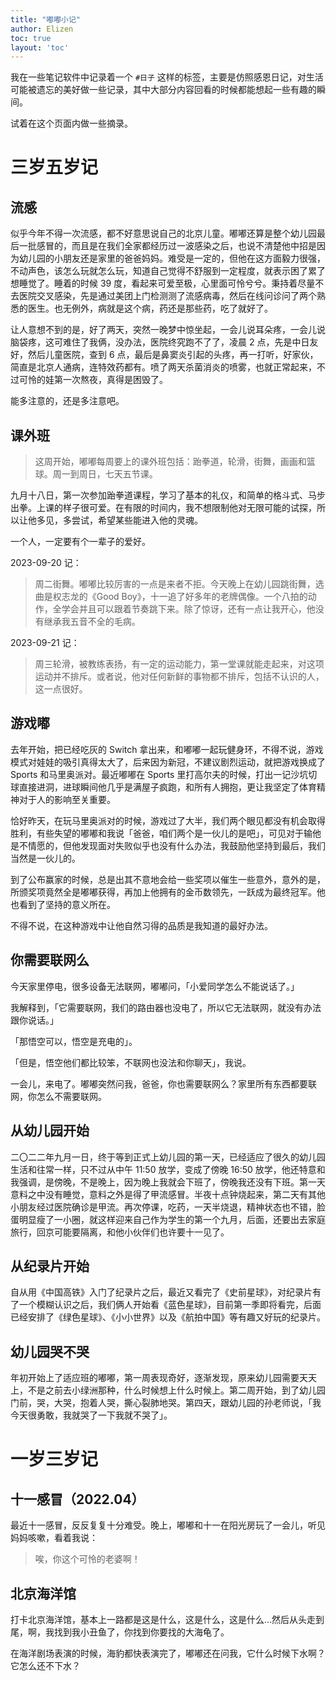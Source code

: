 ```yaml
---
title: "嘟嘟小记"
author: Elizen
toc: true
layout: 'toc'
---
```


我在一些笔记软件中记录着一个 `#日子` 这样的标签，主要是仿照感恩日记，对生活可能被遗忘的美好做一些记录，其中大部分内容回看的时候都能想起一些有趣的瞬间。

试着在这个页面内做一些摘录。

# 三岁五岁记

## 流感

似乎今年不得一次流感，都不好意思说自己的北京儿童。嘟嘟还算是整个幼儿园最后一批感冒的，而且是在我们全家都经历过一波感染之后，也说不清楚他中招是因为幼儿园的小朋友还是家里的爸爸妈妈。难受是一定的，但他在这方面毅力很强，不动声色，该怎么玩就怎么玩，知道自己觉得不舒服到一定程度，就表示困了累了想睡觉了。睡着的时候 39 度，看起来可爱至极，心里面可怜兮兮。秉持着尽量不去医院交叉感染，先是通过美团上门检测测了流感病毒，然后在线问诊问了两个熟悉的医生。也无例外，病就是这个病，药还是那些药，吃了就好了。

让人意想不到的是，好了两天，突然一晚梦中惊坐起，一会儿说耳朵疼，一会儿说脑袋疼，这可难住了我俩，没办法，医院终究跑不了了，凌晨 2 点，先是中日友好，然后儿童医院，查到 6 点，最后是鼻窦炎引起的头疼，再一打听，好家伙，简直是北京人通病，连特效药都有。喷了两天杀菌消炎的喷雾，也就正常起来，不过可怜的娃第一次熬夜，真得是困毁了。

能多注意的，还是多注意吧。

## 课外班

> 这周开始，嘟嘟每周要上的课外班包括：跆拳道，轮滑，街舞，画画和篮球。周一到周日，七天五节课。

九月十八日，第一次参加跆拳道课程，学习了基本的礼仪，和简单的格斗式、马步出拳。上课的样子很可爱。在有限的时间内，我不想限制他对无限可能的试探，所以让他多见，多尝试，希望某些能进入他的灵魂。

一个人，一定要有个一辈子的爱好。

2023-09-20 记：

> 周二街舞。嘟嘟比较厉害的一点是来者不拒。今天晚上在幼儿园跳街舞，选曲是权志龙的《Good Boy》，十一追了好多年的老牌偶像。一个八拍的动作，全学会并且可以跟着节奏跳下来。除了惊讶，还有一点让我开心，他没有继承我五音不全的毛病。

2023-09-21 记：

> 周三轮滑，被教练表扬，有一定的运动能力，第一堂课就能走起来，对这项运动并不排斥。或者说，他对任何新鲜的事物都不排斥，包括不认识的人，这一点很好。

## 游戏嘟

去年开始，把已经吃灰的 Switch 拿出来，和嘟嘟一起玩健身环，不得不说，游戏模式对娃娃的吸引真得太大了，后来因为新冠，不建议剧烈运动，就把游戏换成了 Sports 和马里奥派对。最近嘟嘟在 Sports 里打高尔夫的时候，打出一记沙坑切球直接进洞，进球瞬间他几乎是满屋子疯跑，和所有人拥抱，更让我坚定了体育精神对于人的影响至关重要。

恰好昨天，在玩马里奥派对的时候，游戏过了大半，我们两个眼见都没有机会取得胜利，有些失望的嘟嘟和我说「爸爸，咱们两个是一伙儿的是吧」，可见对于输他是不情愿的，但他发现面对失败似乎也没有什么办法，我鼓励他坚持到最后，我们当然是一伙儿的。

到了公布赢家的时候，总是出其不意地会给一些奖项以催生一些意外，意外的是，所颁奖项竟然全是嘟嘟获得，再加上他拥有的金币数领先，一跃成为最终冠军。他也看到了坚持的意义所在。

不得不说，在这种游戏中让他自然习得的品质是我知道的最好办法。

## 你需要联网么

今天家里停电，很多设备无法联网，嘟嘟问，「小爱同学怎么不能说话了。」

我解释到，「它需要联网，我们的路由器也没电了，所以它无法联网，就没有办法跟你说话。」

「那悟空可以，悟空是充电的」。

「但是，悟空他们都比较笨，不联网也没法和你聊天」，我说。

一会儿，来电了。嘟嘟突然问我，爸爸，你也需要联网么？家里所有东西都要联网，你怎么不需要联网。

## 从幼儿园开始

二〇二二年九月一日，终于等到正式上幼儿园的第一天，已经适应了很久的幼儿园生活和往常一样，只不过从中午 11:50 放学，变成了傍晚 16:50 放学，他还特意和我强调，是傍晚，不是晚上，因为晚上我就会下班了，傍晚我还没有下班。第一天意料之中没有睡觉，意料之外是得了甲流感冒。半夜十点钟烧起来，第二天有其他小朋友经过医院确诊是甲流。再次停课，吃药，一天半烧退，精神状态也不错，脸蛋明显瘦了一小圈，就这样迎来自己作为学生的第一个九月，后面，还要出去家庭旅行，回京可能要隔离，和他小伙伴们也许要十一见了。

## 从纪录片开始

自从用《中国高铁》入门了纪录片之后，最近又看完了《史前星球》，对纪录片有了一个模糊认识之后，我们俩人开始看《蓝色星球》，目前第一季即将看完，后面已经安排了《绿色星球》、《小小世界》以及《航拍中国》等有趣又好玩的纪录片。

## 幼儿园哭不哭

年初开始上了适应班的嘟嘟，第一周表现奇好，逐渐发现，原来幼儿园需要天天上，不是之前去小绿洲那种，什么时候想上什么时候上。第二周开始，到了幼儿园门前，哭，大哭，抱着人哭，撕心裂肺地哭。第四天，跟幼儿园的孙老师说，「我今天很勇敢，我就哭了一下我就不哭了」。

# 一岁三岁记

## 十一感冒（2022.04）

最近十一感冒，反反复复十分难受。晚上，嘟嘟和十一在阳光房玩了一会儿，听见妈妈咳嗽，看着我说：

> 唉，你这个可怜的老婆啊！

## 北京海洋馆

打卡北京海洋馆，基本上一路都是这是什么，这是什么，这是什么…然后从头走到尾，啊，我找到我小丑鱼了，你找到你要找的大海龟了。

在海洋剧场表演的时候，海豹都快表演完了，嘟嘟还在问我，它什么时候下水啊？它怎么还不下水？